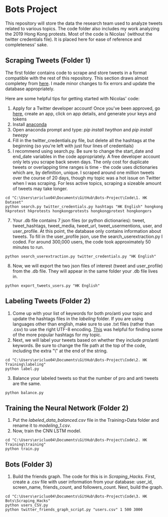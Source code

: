 # Bots Project

This repository will store the data the research team used to analyze tweets related to various topics. The code folder also includes my work analyzing the 2019 Hong Kong protests. Most of the code is Nicolas' (without the twitter credentials file). It is placed here for ease of reference and completeness' sake. 

## Scraping Tweets (Folder 1) 
The first folder contains code to scrape and store tweets in a format compatible with the rest of this repository. This section draws almost completey from [here](https://github.com/NicolasGDM/Query_twitter_data). I made minor changes to fix errors and update the database appropriately. 

Here are some helpful tips for getting started with Nicolas' code:
1. Apply for a Twitter developer account! Once you've been approved, go [here](https://developer.twitter.com/en/apps), create an app, click on app details, and generate your keys and tokens
2. Install [anaconda](https://www.anaconda.com/distribution/)
3. Open anaconda prompt and type: *pip install twython* and *pip install tweepy*
4. Fill in the twitter_credentials.py file, but delete all the hashtags at the beginning (so you're left with just four lines of credentials)
5. I recommend using search.py. Be sure to change the start_date and end_date variables in the code appropriately. A free developer account only lets you scrape back seven days. The only cost for duplicate tweets or overlapping time ranges is time - the code uses dictionaries which are, by definition, unique. I scraped around one million tweets over the course of 20 days, though my topic was a hot issue on Twitter when I was scraping. For less active topics, scraping a sizeable amount of tweets may take longer. 
```
cd "C:\Users\ericluo04\Documents\GitHub\Bots-Project\Code\1. HK Dataset"
python search.py twitter_credentials.py hashtags "HK English" hongkong hkprotest hkprotests hongkongprotests hongkongprotest hongkongers
```
7. Your .db file contains 7 json files (or python dictionaries): tweet, tweet_hashtags, tweet_media, tweet_url, tweet_usermentions, user, and user_profile. At this point, the database only contains information about tweets. To fill in the user_profile json, use the search_userextraction.py I coded. For around 300,000 users, the code took approximately 50 minutes to run.
```
python search_userextraction.py twitter_credentials.py "HK English"
```
8. Now, we will export the two json files of interest (tweet and user_profile) from the .db file. They will appear in the same folder your .db file lives in. 
```
python export_tweets_users.py "HK English"
```

## Labeling Tweets (Folder 2) 

1. Come up with your list of keywords for both pro/anti your topic and update the hashtags files in the *labeling* folder. If you are using languages other than english, make sure to use .txt files (rather than .csv) to use the right UTF-8 encoding. [This](https://hashtagify.me/hashtag/tbt) was helpful for finding some of the more popular hashtags for my topic. 
2. Next, we will label your tweets based on whether they include pro/anti keywords. Be sure to change the file path at the top of the code, including the extra "\\" at the end of the string.  
```
cd "C:\Users\ericluo04\Documents\GitHub\Bots-Project\Code\2. HK Training\labeling"
python label.py
```
3. Balance your labeled tweets so that the number of pro and anti tweets are the same. 
```
python balance.py
```

## Training the Neural Network (Folder 2) 
1. Put the *labeled_data_balanced.csv* file in the Training>Data folder and rename it to *modeling_1.csv*.
2. Now, train the CNN LSTM model. 
```
cd "C:\Users\ericluo04\Documents\GitHub\Bots-Project\Code\2. HK Training\training"
python train.py
```
## Bots (Folder 3) 
1. Build the friends graph. The code for this is in *Scraping_Hacks*. First, create a .csv file with user information from your database: user_id, screen_name, friends_count, and followers_count. Next, build the graph.
```
cd "C:\Users\ericluo04\Documents\GitHub\Bots-Project\Code\3. HK Bots\Scraping_Hacks"
python users_CSV.py
python twitter_friends_graph_script.py "users.csv" 1 500 3000
```
